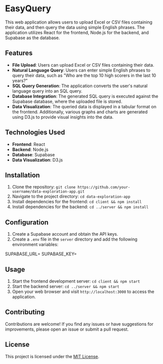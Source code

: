 # EasyQuery

This web application allows users to upload Excel or CSV files containing their data, and then query the data using simple English phrases. The application utilizes React for the frontend, Node.js for the backend, and Supabase as the database.

## Features

- **File Upload**: Users can upload Excel or CSV files containing their data.
- **Natural Language Query**: Users can enter simple English phrases to query their data, such as "Who are the top 10 high scorers in the last 10 years?"
- **SQL Query Generation**: The application converts the user's natural language query into an SQL query.
- **Database Integration**: The generated SQL query is executed against the Supabase database, where the uploaded file is stored.
- **Data Visualization**: The queried data is displayed in a tabular format on the frontend. Additionally, various graphs and charts are generated using D3.js to provide visual insights into the data.

## Technologies Used

- **Frontend**: React
- **Backend**: Node.js
- **Database**: Supabase
- **Data Visualization**: D3.js

## Installation

1. Clone the repository: `git clone https://github.com/your-username/data-exploration-app.git`
2. Navigate to the project directory: `cd data-exploration-app`
3. Install dependencies for the frontend: `cd client && npm install`
4. Install dependencies for the backend: `cd ../server && npm install`

## Configuration

1. Create a Supabase account and obtain the API keys.
2. Create a `.env` file in the `server` directory and add the following environment variables:

SUPABASE_URL=<your-supabase-url>
SUPABASE_KEY=<your-supabase-key>

## Usage

1. Start the frontend development server: `cd client && npm start`
2. Start the backend server: `cd ../server && npm start`
3. Open your web browser and visit `http://localhost:3000` to access the application.

## Contributing

Contributions are welcome! If you find any issues or have suggestions for improvements, please open an issue or submit a pull request.

## License

This project is licensed under the [MIT License](LICENSE).
